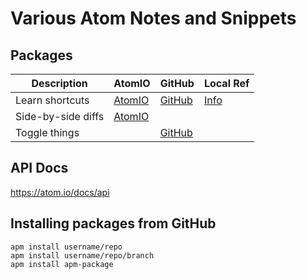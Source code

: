 # Various Atom Notes and Snippets

## Packages

| Description  | AtomIO  | GitHub | Local Ref |
| --- | --- | --- | --- |
| Learn shortcuts | [AtomIO](https://atom.io/packages/shortcuts-teacher) | [GitHub](https://github.com/walles/atom-shortcuts-teacher) | [Info](./fold-navigator.md) |
| Side-by-side diffs | [AtomIO](https://atom.io/packages/split-diff) | |
| Toggle things | | [GitHub](https://github.com/HiDeoo/toggler) |

## API Docs

https://atom.io/docs/api

## Installing packages from GitHub

```
apm install username/repo
apm install username/repo/branch
apm install apm-package
```
